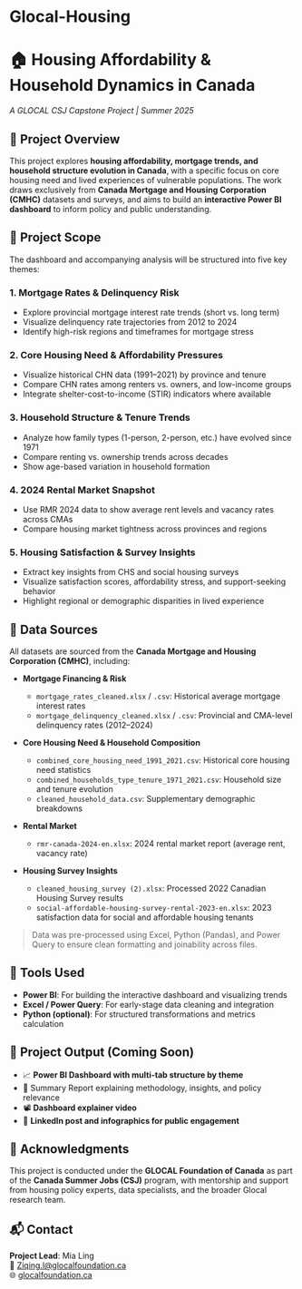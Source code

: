 # Glocal-Housing
# 🏠 Housing Affordability & Household Dynamics in Canada  
*A GLOCAL CSJ Capstone Project | Summer 2025*

## 📌 Project Overview

This project explores **housing affordability, mortgage trends, and household structure evolution in Canada**, with a specific focus on core housing need and lived experiences of vulnerable populations. The work draws exclusively from **Canada Mortgage and Housing Corporation (CMHC)** datasets and surveys, and aims to build an **interactive Power BI dashboard** to inform policy and public understanding.


## 🎯 Project Scope

The dashboard and accompanying analysis will be structured into five key themes:

### 1. **Mortgage Rates & Delinquency Risk**
- Explore provincial mortgage interest rate trends (short vs. long term)
- Visualize delinquency rate trajectories from 2012 to 2024
- Identify high-risk regions and timeframes for mortgage stress

### 2. **Core Housing Need & Affordability Pressures**
- Visualize historical CHN data (1991–2021) by province and tenure
- Compare CHN rates among renters vs. owners, and low-income groups
- Integrate shelter-cost-to-income (STIR) indicators where available

### 3. **Household Structure & Tenure Trends**
- Analyze how family types (1-person, 2-person, etc.) have evolved since 1971
- Compare renting vs. ownership trends across decades
- Show age-based variation in household formation

### 4. **2024 Rental Market Snapshot**
- Use RMR 2024 data to show average rent levels and vacancy rates across CMAs
- Compare housing market tightness across provinces and regions

### 5. **Housing Satisfaction & Survey Insights**
- Extract key insights from CHS and social housing surveys
- Visualize satisfaction scores, affordability stress, and support-seeking behavior
- Highlight regional or demographic disparities in lived experience


## 📁 Data Sources

All datasets are sourced from the **Canada Mortgage and Housing Corporation (CMHC)**, including:

- **Mortgage Financing & Risk**
  - `mortgage_rates_cleaned.xlsx` / `.csv`: Historical average mortgage interest rates
  - `mortgage_delinquency_cleaned.xlsx` / `.csv`: Provincial and CMA-level delinquency rates (2012–2024)

- **Core Housing Need & Household Composition**
  - `combined_core_housing_need_1991_2021.csv`: Historical core housing need statistics
  - `combined_households_type_tenure_1971_2021.csv`: Household size and tenure evolution
  - `cleaned_household_data.csv`: Supplementary demographic breakdowns

- **Rental Market**
  - `rmr-canada-2024-en.xlsx`: 2024 rental market report (average rent, vacancy rate)

- **Housing Survey Insights**
  - `cleaned_housing_survey (2).xlsx`: Processed 2022 Canadian Housing Survey results
  - `social-affordable-housing-survey-rental-2023-en.xlsx`: 2023 satisfaction data for social and affordable housing tenants

> Data was pre-processed using Excel, Python (Pandas), and Power Query to ensure clean formatting and joinability across files.



## 🧰 Tools Used

- **Power BI**: For building the interactive dashboard and visualizing trends
- **Excel / Power Query**: For early-stage data cleaning and integration
- **Python (optional)**: For structured transformations and metrics calculation


## 📣 Project Output (Coming Soon)

- 📈 **Power BI Dashboard with multi-tab structure by theme**
- 📄 Summary Report explaining methodology, insights, and policy relevance
- 📽️ **Dashboard explainer video**
- 💬 **LinkedIn post and infographics for public engagement**


## 🤝 Acknowledgments

This project is conducted under the **GLOCAL Foundation of Canada** as part of the **Canada Summer Jobs (CSJ)** program, with mentorship and support from housing policy experts, data specialists, and the broader Glocal research team.


## 📬 Contact

**Project Lead**: Mia Ling  
📧 Ziqing.l@glocalfoundation.ca  
🌐 [glocalfoundation.ca](https://www.glocalfoundation.ca)

